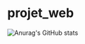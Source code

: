 # projet_web



![Anurag's GitHub stats](https://github-readme-stats.vercel.app/api?username=hassansenanishow_icons=true&theme=radical)
